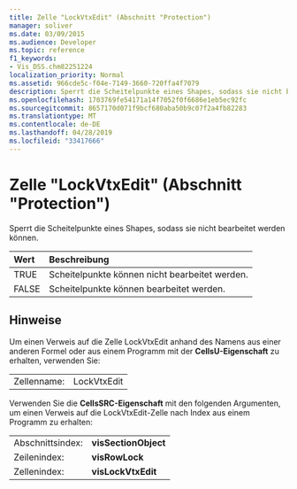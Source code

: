 ```yaml
---
title: Zelle "LockVtxEdit" (Abschnitt "Protection")
manager: soliver
ms.date: 03/09/2015
ms.audience: Developer
ms.topic: reference
f1_keywords:
- Vis_DSS.chm82251224
localization_priority: Normal
ms.assetid: 966cde5c-f04e-7149-3660-720ffa4f7079
description: Sperrt die Scheitelpunkte eines Shapes, sodass sie nicht bearbeitet werden können.
ms.openlocfilehash: 1703769fe54171a14f7052f0f6686e1eb5ec92fc
ms.sourcegitcommit: 8657170d071f9bcf680aba50b9c07f2a4fb82283
ms.translationtype: MT
ms.contentlocale: de-DE
ms.lasthandoff: 04/28/2019
ms.locfileid: "33417666"
---
```

# <a name="lockvtxedit-cell-protection-section"></a>Zelle "LockVtxEdit" (Abschnitt "Protection")

Sperrt die Scheitelpunkte eines Shapes, sodass sie nicht bearbeitet werden können.
  
|**Wert**|**Beschreibung**|
|:-----|:-----|
|TRUE  <br/> |Scheitelpunkte können nicht bearbeitet werden.  <br/> |
|FALSE  <br/> |Scheitelpunkte können bearbeitet werden.  <br/> |
   
## <a name="remarks"></a>Hinweise

Um einen Verweis auf die Zelle LockVtxEdit anhand des Namens aus einer anderen Formel oder aus einem Programm mit der **CellsU-Eigenschaft** zu erhalten, verwenden Sie: 
  
|||
|:-----|:-----|
|Zellenname:  <br/> |LockVtxEdit  <br/> |
   
Verwenden Sie die **CellsSRC-Eigenschaft** mit den folgenden Argumenten, um einen Verweis auf die LockVtxEdit-Zelle nach Index aus einem Programm zu erhalten: 
  
|||
|:-----|:-----|
|Abschnittsindex:  <br/> |**visSectionObject** <br/> |
|Zeilenindex:  <br/> |**visRowLock** <br/> |
|Zellenindex:  <br/> |**visLockVtxEdit** <br/> |
   

